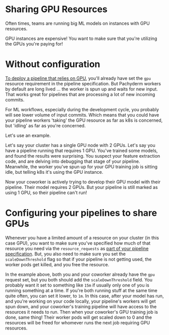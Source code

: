 # Sharing GPU Resources

Often times, teams are running big ML models on instances with GPU resources.

GPU instances are expensive! You want to make sure that you're utilizing the GPUs you're paying for!

# Without configuration

[To deploy a pipeline that relies on GPU](http://docs.pachyderm.io/en/latest/cookbook/tensorflow_gpu.html), you'll already have set the `gpu` resource requirement in the pipeline specification. But Pachyderm workers by default are long lived ... the worker is spun up and waits for new input. That works great for pipelines that are processing a lot of new incoming commits.

For ML workflows, especially during the development cycle, you probably will see lower volume of input commits. Which means that you could have your pipeline workers 'taking' the GPU resource as far as k8s is concerned, but 'idling' as far as you're concerned.

Let's use an example.

Let's say your cluster has a single GPU node with 2 GPUs. Let's say you have a pipeline running that requires 1 GPU. You've trained some models, and found the results were surprising. You suspect your feature extraction code, and are delving into debugging that stage of your pipeline. Meanwhile, the worker you've spun up for your GPU training job is sitting idle, but telling k8s it's using the GPU instance.

Now your coworker is actively trying to develop their GPU model with their pipeline. Their model requires 2 GPUs. But your pipeline is still marked as using 1 GPU, so their pipeline can't run!

# Configuring your pipelines to share GPUs

Whenever you have a limited amount of a resource on your cluster (in this case GPU), you want to make sure you've specified how much of that resource you need via the `resource_requests` as [part of your pipeline specification](http://docs.pachyderm.io/en/latest/reference/pipeline_spec.html). But, you also need to make sure you set the `scaleDownThreshold` flag so that if your pipeline is not getting used, the worker pods get killed, and you free the resource.

In the example above, both you and your coworker already have the `gpu` request set, but you both should add the `scaleDownThreshold` field. You probably want it set to something like `15m` if usually only one of you is running something at a time. If you're both running stuff at the same time quite often, you can set it lower, to `1m`. In this case, after your model has run, and you're working on your code locally, your pipeline's workers will get spun down, and your coworker's training pipeline will have access to the resources it needs to run. Then when your coworker's GPU training job is done, same thing! Their worker pods will get scaled down to 0 and the resources will be freed for whomever runs the next job requiring GPU resources.

